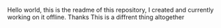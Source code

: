 Hello world, this is the readme of this repository, I created and currently working on it offline. Thanks
This is a diffrent thing altogether